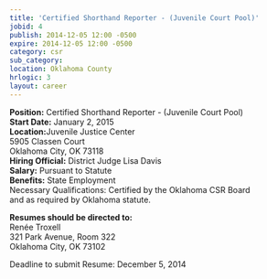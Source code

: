 ```yaml
---
title: 'Certified Shorthand Reporter - (Juvenile Court Pool)'
jobid: 4
publish: 2014-12-05 12:00 -0500
expire: 2014-12-05 12:00 -0500
category: csr
sub_category: 
location: Oklahoma County
hrlogic: 3
layout: career
---
```

<p><strong>Position:</strong> Certified Shorthand Reporter - (Juvenile Court Pool)<br><strong>Start Date:</strong> January 2, 2015<br><strong>Location:</strong>Juvenile Justice Center<br>5905 Classen Court<br>Oklahoma City, OK 73118<br><strong>Hiring Official:</strong> District Judge Lisa Davis<br><strong>Salary:</strong> Pursuant to Statute<br><strong>Benefits:</strong> State Employment<br>Necessary Qualifications: Certified by the Oklahoma CSR Board<br>and as required by Oklahoma statute.  </p><p><strong>Resumes should be directed to:</strong><br>Renée Troxell<br>321 Park Avenue, Room 322<br>Oklahoma City, OK 73102  </p><p>Deadline to submit Resume: December 5, 2014</p>  